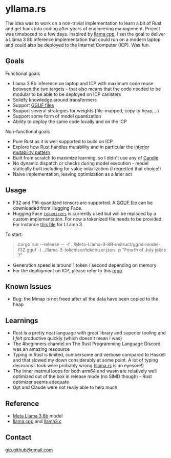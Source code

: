 # yllama.rs

The idea was to work on a non-trivial implementation to learn a bit of Rust and get back into coding after years of engineering management. Project was timeboxed to a few days. Inspired by [llama.cpp](https://github.com/ggerganov/llama.cpp), I set the goal to deliver a Llama 3 8b inference implementation that could run on a modern laptop and could also be deployed to the Internet Computer (ICP). Was fun.

## Goals

Functional goals
* Llama 3 8b inference on laptop and ICP with maximum code reuse between the two targets - that also means that the code needed to be modular to be able to be deployed on ICP canisters
* Solidfy knowledge around transformers
* Support [GGUF files](https://huggingface.co/docs/hub/en/gguf)
* Support several strategies for weights (file-mapped, copy to heap,...)
* Support some form of model quantization
* Ability to deploy the same code locally and on the ICP

Non-functional goals
* Pure Rust as it is well supported to build on ICP
* Explore how Rust handles mutability and in particular the [interior mutability pattern](https://doc.rust-lang.org/book/ch15-05-interior-mutability.html)
* Built from scratch to maximize learning, so I didn't use any of [Candle](https://github.com/huggingface/candle)
* No dynamic dispatch or checks during model execution - model statically built including for value initialization (I regretted that choice!)
* Naive implementation, leaving optimization as a later act

## Usage
* F32 and F16-quantized tensors are supported. A [GGUF file](https://huggingface.co/bartowski/Meta-Llama-3-8B-Instruct-GGUF/blob/main/Meta-Llama-3-8B-Instruct-fp32.gguf) can be downloaded from Hugging Face.
* Hugging Face [`tokenizers`](https://docs.rs/tokenizers/0.19.1/tokenizers/) is currently used but will be replaced by a custom implementation. For now a tokenized file needs to be provided. For instance [this file](https://huggingface.co/meta-llama/Meta-Llama-3-8B-Instruct/blob/main/tokenizer.json) for LLama 3. 

To start:
> cargo run --release -- -f ../Meta-Llama-3-8B-Instruct/ggml-model-f32.gguf -t ../llama-3-tokenizer/tokenizer.json -p "Fourth of July jokes ?"

* Generation speed is around 1 token / second depending on memory
* For the deployment on ICP, please refer to this [repo](https://github.com/gip/yllama.oc)

## Known Issues

* Bug: the Mmap is not freed after all the data have been copied to the heap

## Learnings

* Rust is a pretty neat language with great library and superior tooling and I _felt_ productive quickly (which doesn't mean I was)
* The #beginners channel on The Rust Programming Language Discord was an amazing resoource
* Typing in Rust is limited, cumbersome and verbose compared to Haskell and that slowed my down considerably at some point. A lot of typing decisions I took were probably wrong ([llama.rs](https://github.com/gip/yllama.rs/blob/main/yllama/src/llama.rs) is an eyesore!)
* The inner matmul loops for both arm64 and wasm are relatively well optimized out of the box in release mode (no SIMD though) - Rust optimizer seems adequate
* Gpt and Claude were not really able to help much

## Reference
* [Meta Llama 3 8b](https://huggingface.co/meta-llama/Meta-Llama-3-8B-Instruct) model
* [llama.cpp](https://github.com/ggerganov/llama.cpp) and [llama3.c](https://github.com/jameswdelancey/llama3.c)

## Contact

gip.github@gmail.com
